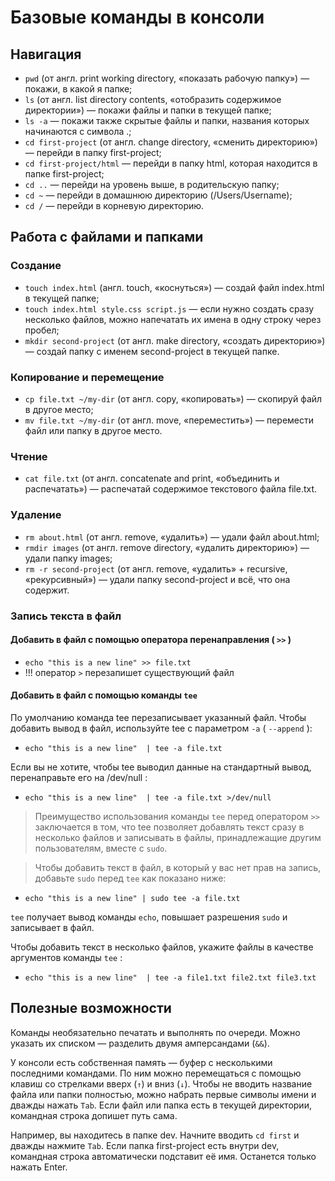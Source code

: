 # Базовые команды в консоли
## Навигация

- `pwd` (от англ. print working directory, «показать рабочую папку») — покажи, в какой я папке;
- `ls` (от англ. list directory contents, «отобразить содержимое директории») — покажи файлы и папки в текущей папке;
- `ls -a` — покажи также скрытые файлы и папки, названия которых начинаются с символа .;
- `cd first-project` (от англ. change directory, «сменить директорию») — перейди в папку first-project;
- `cd first-project/html` — перейди в папку html, которая находится в папке first-project;
- `cd ..` — перейди на уровень выше, в родительскую папку;
- `cd ~` — перейди в домашнюю директорию (/Users/Username);
- `cd /` — перейди в корневую директорию.

## Работа с файлами и папками
### Создание

- `touch index.html` (англ. touch, «коснуться») — создай файл index.html в текущей папке;
- `touch index.html style.css script.js` — если нужно создать сразу несколько файлов, можно напечатать их имена в одну строку через пробел;
- `mkdir second-project` (от англ. make directory, «создать директорию») — создай папку с именем second-project в текущей папке.

### Копирование и перемещение

- `cp file.txt ~/my-dir` (от англ. copy, «копировать») — скопируй файл в другое место;
- `mv file.txt ~/my-dir` (от англ. move, «переместить») — перемести файл или папку в другое место.

### Чтение

- `cat file.txt` (от англ. concatenate and print, «объединить и распечатать») — распечатай содержимое текстового файла file.txt.

### Удаление

- `rm about.html` (от англ. remove, «удалить») — удали файл about.html;
- `rmdir images` (от англ. remove directory, «удалить директорию») — удали папку images;
- `rm -r second-project` (от англ. remove, «удалить» + recursive, «рекурсивный») — удали папку second-project и всё, что она содержит.

### Запись текста в файл

#### Добавить в файл с помощью оператора перенаправления ( `>>` )

- `echo "this is a new line" >> file.txt`
- !!! оператор `>` перезапишет существующий файл

#### Добавить в файл с помощью команды `tee`

По умолчанию команда tee перезаписывает указанный файл. Чтобы добавить вывод в файл, используйте tee с параметром `-a` ( `--append` ):

- `echo "this is a new line"  | tee -a file.txt`

Если вы не хотите, чтобы tee выводил данные на стандартный вывод, перенаправьте его на /dev/null :

- `echo "this is a new line"  | tee -a file.txt >/dev/null`

> Преимущество использования команды `tee` перед оператором `>>` заключается в том, что tee позволяет добавлять текст сразу в несколько файлов и записывать в файлы, принадлежащие другим пользователям, вместе с `sudo`.

> Чтобы добавить текст в файл, в который у вас нет прав на запись, добавьте `sudo` перед `tee` как показано ниже:

- `echo "this is a new line" | sudo tee -a file.txt`

`tee` получает вывод команды `echo`, повышает разрешения `sudo` и записывает в файл.

Чтобы добавить текст в несколько файлов, укажите файлы в качестве аргументов команды `tee` :

- `echo "this is a new line"  | tee -a file1.txt file2.txt file3.txt`

## Полезные возможности

Команды необязательно печатать и выполнять по очереди. Можно указать их списком — разделить двумя амперсандами (`&&`).

У консоли есть собственная память — буфер с несколькими последними командами. По ним можно перемещаться с помощью клавиш со стрелками вверх (`↑`) и вниз (`↓`).
Чтобы не вводить название файла или папки полностью, можно набрать первые символы имени и дважды нажать `Tab`. Если файл или папка есть в текущей директории, командная строка допишет путь сама.

Например, вы находитесь в папке dev. Начните вводить `cd first` и дважды нажмите `Tab`. Если папка first-project есть внутри dev, командная строка автоматически подставит её имя. Останется только нажать Enter.

